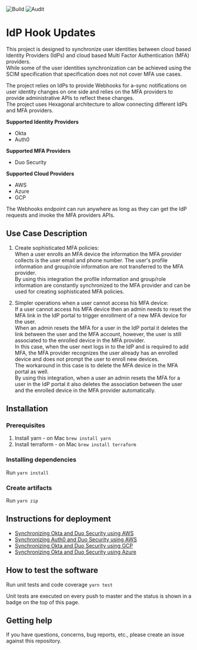 ![Build](https://github.com/cisco-sbgidm/idp-hook-updates/workflows/Build/badge.svg)
![Audit](https://github.com/cisco-sbgidm/idp-hook-updates/workflows/Audit/badge.svg)

# IdP Hook Updates

This project is designed to synchronize user identities between cloud based Identity Providers (IdPs) and cloud based Multi Factor Authentication (MFA) providers.  
While some of the user identities synchronization can be achieved using the SCIM specification that specification does not not cover MFA use cases.

The project relies on IdPs to provide Webhooks for a-sync notifications on user identity changes on one side and relies on the MFA providers to provide administrative APIs to reflect these changes.  
The project uses Hexagonal architecture to allow connecting different IdPs and MFA providers.

**Supported Identity Providers**
* Okta
* Auth0

**Supported MFA Providers**
* Duo Security

**Supported Cloud Providers**
* AWS
* Azure
* GCP

The Webhooks endpoint can run anywhere as long as they can get the IdP requests and invoke the MFA providers APIs.

## Use Case Description

1. Create sophisticated MFA policies:  
   When a user enrolls an MFA device the information the MFA provider collects is the user email and phone number.
   The user's profile information and group/role information are not transferred to the MFA provider.  
   By using this integration the profile information and group/role information are constantly synchronized to the MFA provider and can be used for creating sophisticated MFA policies.

1. Simpler operations when a user cannot access his MFA device:  
   If a user cannot access his MFA device then an admin needs to reset the MFA link in the IdP portal to trigger enrollment of a new MFA device for the user.  
   When an admin resets the MFA for a user in the IdP portal it deletes the link between the user and the MFA account, however, the user is still associated to the enrolled device in the MFA provider.  
   In this case, when the user next logs in to the IdP and is required to add MFA, the MFA provider recognizes the user already has an enrolled device and does not prompt the user to enroll new devices.  
   The workaround in this case is to delete the MFA device in the MFA portal as well.  
   By using this integration, when a user an admin resets the MFA for a user in the IdP portal it also deletes the association between the user and the enrolled device in the MFA provider automatically.

## Installation

### Prerequisites
1. Install yarn - on Mac `brew install yarn`
1. Install terraform - on Mac `brew install terraform`

### Installing dependencies
Run `yarn install`

### Create artifacts
Run `yarn zip`

## Instructions for deployment

* [Synchronizing Okta and Duo Security using AWS](okta/duo/aws/README.md)
* [Synchronizing Auth0 and Duo Security using AWS](auth0/duo/aws/README.md)
* [Synchronizing Okta and Duo Security using GCP](okta/duo/gcp/README.md)
* [Synchronizing Okta and Duo Security using Azure](okta/duo/azure/README.md)

## How to test the software
Run unit tests and code coverage `yarn test`

Unit tests are executed on every push to master and the status is shown in a badge on the top of this page.

## Getting help
If you have questions, concerns, bug reports, etc., please create an issue against this repository.
